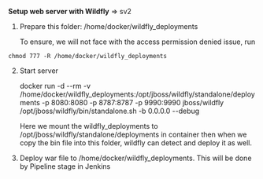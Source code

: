 **Setup web server with Wildfly** => sv2

1. Prepare this folder: /home/docker/wildfly_deployments

   To ensure, we will not face with the access permission denied issue, run
```
chmod 777 -R /home/docker/wildfly_deployments
```

2. Start server
 
   docker run -d --rm -v /home/docker/wildfly_deployments:/opt/jboss/wildfly/standalone/deployments -p 8080:8080 -p 8787:8787 -p 9990:9990 jboss/wildfly /opt/jboss/wildfly/bin/standalone.sh -b 0.0.0.0 --debug
  
   Here we mount the wildfly_deployments to /opt/jboss/wildfly/standalone/deployments in container then when we copy the bin file into this folder, wildfly can detect and deploy it as well.
  
3. Deploy war file to /home/docker/wildfly_deployments. This will be done by Pipeline stage in Jenkins
